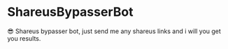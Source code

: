 # ShareusBypasserBot
😎 Shareus bypasser bot, just send me any shareus links and i will you get you results.

